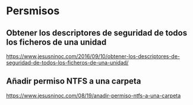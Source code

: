 # Persmisos
## Obtener los descriptores de seguridad de todos los ficheros de una unidad
https://www.jesusninoc.com/2016/09/10/obtener-los-descriptores-de-seguridad-de-todos-los-ficheros-de-una-unidad/

## Añadir permiso NTFS a una carpeta
https://www.jesusninoc.com/08/19/anadir-permiso-ntfs-a-una-carpeta
